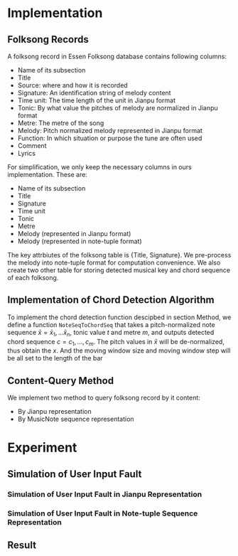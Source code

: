 # Implementation

## Folksong Records

A folksong record in Essen Folksong database contains following columns:

- Name of its subsection
- Title
- Source: where and how it is recorded
- Signature: An identification string of melody content
- Time unit: The time length of the unit in Jianpu format  
- Tonic: By what value the pitches of melody are normalized in Jianpu format
- Metre: The metre of the song
- Melody: Pitch normalized melody represented in Jianpu format
- Function: In which situation or purpose the tune are often used
- Comment
- Lyrics

For simplification, we only keep the necessary columns in ours implementation. These are:

- Name of its subsection
- Title
- Signature
- Time unit
- Tonic
- Metre
- Melody (represented in Jianpu format)
- Melody (represented in note-tuple format)

The key attrbiutes of the folksong table is {Title, Signature}. We pre-process the melody into note-tuple format for computation convenience. We also create two other table for storing detected musical key and chord sequence of each folksong. 

## Implementation of Chord Detection Algorithm

To implement the chord detection function descipbed in section Method, we define a function `NoteSeqToChordSeq` that takes a pitch-normalized note sequence $\bar{x} = \bar{x}_1, \ldots \bar{x}_n$, tonic value $t$ and metre $m$, and outputs detected chord sequence $c = c_1, \ldots, c_m$. The pitch values in $\bar{x}$ will be de-normalized, thus obtain the $x$. And the moving window size and moving window step will be all set to the length of the bar  



## Content-Query Method

We implement two method to query folksong record by it content:

- By Jianpu representation
- By MusicNote sequence representation

# Experiment

## Simulation of User Input Fault


### Simulation of User Input Fault in Jianpu Representation


### Simulation of User Input Fault in Note-tuple Sequence Representation


## Result

